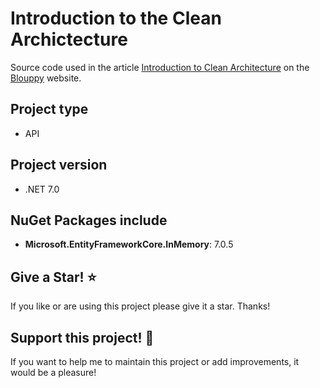 # Introduction to the Clean Archictecture

Source code used in the article [Introduction to Clean Architecture](https://www.blouppy.com/blog/2023-05-28-introduction-to-clean-architecture/) on the [Blouppy](https://www.blouppy.com) website.

## Project type
- API

## Project version
- .NET 7.0

## NuGet Packages include
- **Microsoft.EntityFrameworkCore.InMemory**: 7.0.5

## Give a Star! :star:
If you like or are using this project please give it a star. Thanks!

## Support this project! :pray:
If you want to help me to maintain this project or add improvements, it would be a pleasure!
